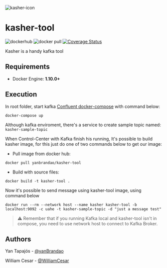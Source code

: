![kasher-icon](https://user-images.githubusercontent.com/5366951/120748039-7b90cf80-c4d8-11eb-9fbe-27b30f2fe379.png)
# kasher-tool
![dockerhub](https://img.shields.io/docker/cloud/build/yanbrandao/kasher-tool) ![docker pull](https://img.shields.io/docker/pulls/yanbrandao/kasher-tool) [![Coverage Status](https://coveralls.io/repos/github/yanBrandao/kasher-tool/badge.svg?branch=main)](https://coveralls.io/github/yanBrandao/kasher-tool?branch=main)

Kasher is a handy kafka tool 

## Requirements

 - Docker Engine: **1.10.0+**

## Execution

In root folder, start kafka [Confluent docker-compose](https://docs.confluent.io/platform/current/quickstart/ce-docker-quickstart.html#step-1-download-and-start-cp-using-docker) with command below:

```
docker-compose up
```

Although kafka enviroment, there's a service to create sample topic named: `kasher-sample-topic`

When Control-Center with Kafka finish his running, It's possible to build kasher image, for this just do one of two commands below to get our image:

 - Pull image from docker hub:
```shell
docker pull yanbrandao/kasher-tool
```
 - Build with source files:
```shell
docker build -t kasher-tool .
```

Now it's possible to send message using kasher-tool image, using command below

```docker
docker run --rm --network host --name kasher kasher-tool -b localhost:9092 -c uahe -t kasher-sample-topic -d "just a message test"
```
> ⚠️ Remember that if you running Kafka local and kasher-tool isn't in compose, you need to use network host to connect to Kafka Broker.

## Authors

Yan Tapajós - [@yanBrandao](https://github.com/yanBrandao)

William Cesar - [@WilliamCesar](https://github.com/WilliamCesarSantos)